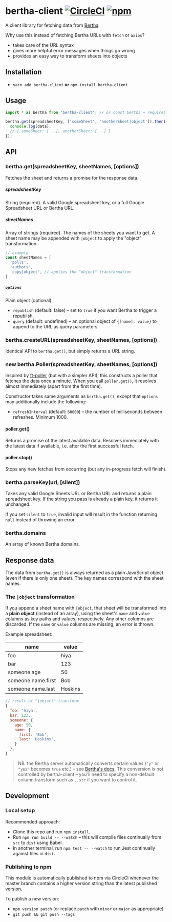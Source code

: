 # bertha-client [![CircleCI](https://circleci.com/gh/Financial-Times/bertha-client.svg?style=svg)](https://circleci.com/gh/Financial-Times/bertha-client) [![npm](https://img.shields.io/npm/v/bertha-client.svg)](https://npmjs.com/package/bertha-client)

A client library for fetching data from [Bertha](https://github.com/ft-interactive/bertha).

Why use this instead of fetching Bertha URLs with `fetch` or `axios`?

- takes care of the URL syntax
- gives more helpful error messages when things go wrong
- provides an easy way to transform sheets into objects


## Installation

- `yarn add bertha-client` **or** `npm install bertha-client`

## Usage

```js
import * as bertha from 'bertha-client'; // or const bertha = require('bertha-client');

bertha.get(spreadsheetKey, ['someSheet', 'anotherSheet|object']).then((data) => {
  console.log(data);
  // { someSheet: [...], anotherSheet: [...] }
});
```


## API

### bertha.get(spreadsheetKey, sheetNames, [options])

Fetches the sheet and returns a promise for the response data.

##### spreadsheetKey

String (required). A valid Google spreadsheet key, or a full Google Spreadsheet URL or Bertha URL.

##### sheetNames

Array of strings (required). The names of the sheets you want to get. A sheet name may be appended with `|object` to apply the "object" transformation.

```js
// example
const sheetNames = [
  'polls',
  'authors',
  'copy|object', // applies the "object" transformation
]
```

##### `options`

Plain object (optional).

- `republish` (default: false) – set to `true` if you want Bertha to trigger a republish.
- `query` (default: undefined) – an optional object of `{[name]: value}` to append to the URL as query parameters.

### bertha.createURL(spreadsheetKey, sheetNames, [options])

Identical API to `bertha.get()`, but simply returns a URL string.

### new bertha.Poller(spreadsheetKey, sheetNames, [options])

Inspired by [ft-poller](https://github.com/Financial-Times/ft-poller) (but with a simpler API), this constructs a poller that fetches the data once a minute. When you call `poller.get()`, it resolves almost immediately (apart from the first time).

Constructor takes same arguments as `bertha.get()`, except that `options` may additionally include the following:

- `refreshInterval` (default: `60000`) – the number of milliseconds between refreshes. Minimum 1000.

#### poller.get()

Returns a promise of the latest available data. Resolves immediately with the latest data if available, i.e. after the first successful fetch.

#### poller.stop()

Stops any new fetches from occurring (but any in-progress fetch will finish).

### bertha.parseKey(url, [silent])

Takes any valid Google Sheets URL or Bertha URL and returns a plain spreadsheet key. If the string you pass is already a plain key, it returns it unchanged.

If you set `silent` to `true`, invalid input will result in the function returning `null` instead of throwing an error.

### bertha.domains

An array of known Bertha domains.

## Response data

The data from `bertha.get()` is always returned as a plain JavaScript object (even if there is only one sheet). The key names correspond with the sheet names.

### The `|object` transformation

If you append a sheet name with `|object`, that sheet will be transformed into a **plain object** (instead of an array), using the sheet's `name` and `value` columns as key paths and values, respectively. Any other columns are discarded. If the `name` or `value` columns are missing, an error is thrown.

Example spreadsheet:

| name               | value   |
| ------------------ | ------- |
| foo                | hiya    |
| bar                | 123     |
| someone.age        | 50      |
| someone.name.first | Bob     |
| someone.name.last  | Hoskins |

```js
// result of "|object" transform
{
  foo: 'hiya',
  bar: 123,
  someone: {
    age: 50,
    name: {
      first: 'Bob',
      last: 'Hoskins',
    }
  },
}
```

> NB. the Bertha server automatically converts certain values (`"y"` or `"yes"` becomes `true` etc.) – see [Bertha's docs](https://github.com/ft-interactive/bertha/wiki/Tutorial#standard-transforms). This conversion is not controlled by bertha-client – you'll need to specify a non-default column transform such as `..str` if you want to control it.


## Development

### Local setup

Recommended approach:

- Clone this repo and run `npm install`.
- Run `npm run build -- --watch` – this will compile files continually from `src` to `dist` using Babel.
- In another terminal, run `npm test -- --watch` to run Jest continually against files in `dist`.


### Publishing to npm

This module is automatically published to npm via CircleCI whenever the master branch contains a higher version string than the latest published version.

To publish a new version:

- `npm version patch` (or replace `patch` with `minor` or `major` as appropriate)
- `git push && git push --tags`
